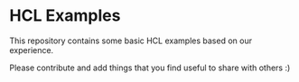 # HCL Examples

This repository contains some basic HCL examples based on our experience.

Please contribute and add things that you find useful to share with others :)
